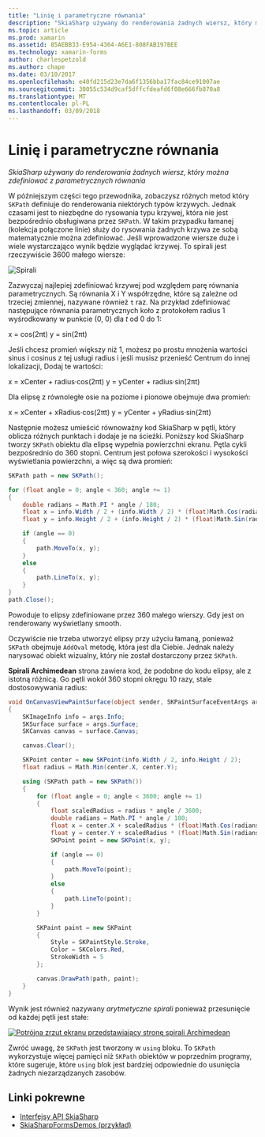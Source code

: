 ```yaml
---
title: "Linię i parametryczne równania"
description: "SkiaSharp używany do renderowania żadnych wiersz, który można zdefiniować z parametrycznych równania"
ms.topic: article
ms.prod: xamarin
ms.assetid: 85AEBB33-E954-4364-A6E1-808FAB197BEE
ms.technology: xamarin-forms
author: charlespetzold
ms.author: chape
ms.date: 03/10/2017
ms.openlocfilehash: e40fd215d23e7da6f1356bba17fac84ce91007ae
ms.sourcegitcommit: 30055c534d9caf5dffcfdeafd6f08e666fb870a8
ms.translationtype: MT
ms.contentlocale: pl-PL
ms.lasthandoff: 03/09/2018
---
```

# <a name="polylines-and-parametric-equations"></a>Linię i parametryczne równania

_SkiaSharp używany do renderowania żadnych wiersz, który można zdefiniować z parametrycznych równania_

W późniejszym części tego przewodnika, zobaczysz różnych metod który `SKPath` definiuje do renderowania niektórych typów krzywych. Jednak czasami jest to niezbędne do rysowania typu krzywej, która nie jest bezpośrednio obsługiwana przez `SKPath`. W takim przypadku łamanej (kolekcja połączone linie) służy do rysowania żadnych krzywa ze sobą matematycznie można zdefiniować. Jeśli wprowadzone wiersze duże i wiele wystarczająco wynik będzie wyglądać krzywej. To spirali jest rzeczywiście 3600 małego wiersze:

![](polylines-images/spiralexample.png "Spirali")

Zazwyczaj najlepiej zdefiniować krzywej pod względem parę równania parametrycznych. Są równania X i Y współrzędne, które są zależne od trzeciej zmiennej, nazywane również `t` raz. Na przykład zdefiniować następujące równania parametrycznych koło z protokołem radius 1 wyśrodkowany w punkcie (0, 0) dla *t* od 0 do 1:

 x = cos(2πt) y = sin(2πt)

 Jeśli chcesz promień większy niż 1, możesz po prostu mnożenia wartości sinus i cosinus z tej usługi radius i jeśli musisz przenieść Centrum do innej lokalizacji, Dodaj te wartości:

 x = xCenter + radius·cos(2πt) y = yCenter + radius·sin(2πt)

Dla elipsę z równoległe osie na poziome i pionowe obejmuje dwa promień:

x = xCenter + xRadius·cos(2πt) y = yCenter + yRadius·sin(2πt)

Następnie możesz umieścić równoważny kod SkiaSharp w pętli, który oblicza różnych punktach i dodaje je na ścieżki. Poniższy kod SkiaSharp tworzy `SKPath` obiektu dla elipsę wypełnia powierzchni ekranu. Pętla cykli bezpośrednio do 360 stopni. Centrum jest połowa szerokości i wysokości wyświetlania powierzchni, a więc są dwa promień:

```csharp
SKPath path = new SKPath();

for (float angle = 0; angle < 360; angle += 1)
{
    double radians = Math.PI * angle / 180;
    float x = info.Width / 2 + (info.Width / 2) * (float)Math.Cos(radians);
    float y = info.Height / 2 + (info.Height / 2) * (float)Math.Sin(radians);

    if (angle == 0)
    {
        path.MoveTo(x, y);
    }
    else
    {
        path.LineTo(x, y);
    }
}
path.Close();
```

Powoduje to elipsy zdefiniowane przez 360 małego wierszy. Gdy jest on renderowany wyświetlany smooth.

Oczywiście nie trzeba utworzyć elipsy przy użyciu łamaną, ponieważ `SKPath` obejmuje `AddOval` metodę, która jest dla Ciebie. Jednak należy narysować obiekt wizualny, który nie został dostarczony przez `SKPath`.

**Spirali Archimedean** strona zawiera kod, że podobne do kodu elipsy, ale z istotną różnicą. Go pętli wokół 360 stopni okręgu 10 razy, stale dostosowywania radius:

```csharp
void OnCanvasViewPaintSurface(object sender, SKPaintSurfaceEventArgs args)
{
    SKImageInfo info = args.Info;
    SKSurface surface = args.Surface;
    SKCanvas canvas = surface.Canvas;

    canvas.Clear();

    SKPoint center = new SKPoint(info.Width / 2, info.Height / 2);
    float radius = Math.Min(center.X, center.Y);

    using (SKPath path = new SKPath())
    {
        for (float angle = 0; angle < 3600; angle += 1)
        {
            float scaledRadius = radius * angle / 3600;
            double radians = Math.PI * angle / 180;
            float x = center.X + scaledRadius * (float)Math.Cos(radians);
            float y = center.Y + scaledRadius * (float)Math.Sin(radians);
            SKPoint point = new SKPoint(x, y);

            if (angle == 0)
            {
                path.MoveTo(point);
            }
            else
            {
                path.LineTo(point);
            }
        }

        SKPaint paint = new SKPaint
        {
            Style = SKPaintStyle.Stroke,
            Color = SKColors.Red,
            StrokeWidth = 5
        };

        canvas.DrawPath(path, paint);
    }
}
```

Wynik jest również nazywany *arytmetyczne spirali* ponieważ przesunięcie od każdej pętli jest stałe:

[![](polylines-images/archimedeanspiral-small.png "Potrójna zrzut ekranu przedstawiający stronę spirali Archimedean")](polylines-images/archimedeanspiral-large.png#lightbox "Potrójna zrzut ekranu przedstawiający stronę spirali Archimedean")

Zwróć uwagę, że `SKPath` jest tworzony w `using` bloku. To `SKPath` wykorzystuje więcej pamięci niż `SKPath` obiektów w poprzednim programy, które sugeruje, które `using` blok jest bardziej odpowiednie do usunięcia żadnych niezarządzanych zasobów.


## <a name="related-links"></a>Linki pokrewne

- [Interfejsy API SkiaSharp](https://developer.xamarin.com/api/root/SkiaSharp/)
- [SkiaSharpFormsDemos (przykład)](https://developer.xamarin.com/samples/xamarin-forms/SkiaSharpForms/SkiaSharpFormsDemos/)
